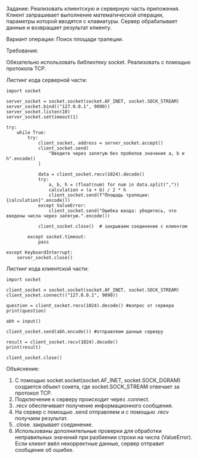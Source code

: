 Задание:
Реализовать клиентскую и серверную часть приложения. Клиент запрашивает выполнение математической операции, параметры которой вводятся с клавиатуры. Сервер обрабатывает данные и возвращает результат клиенту.

Вариант операции:
Поиск площади трапеции.

Требования:

Обязательно использовать библиотеку socket.
Реализовать с помощью протокола TCP.

Листинг кода серверной части:
```
import socket

server_socket = socket.socket(socket.AF_INET, socket.SOCK_STREAM)
server_socket.bind(("127.0.0.1", 9090))
server_socket.listen(10)
server_socket.settimeout(1)

try:
    while True:
        try:
            client_socket, address = server_socket.accept()
            client_socket.send(
                "Введите через запятую без пробелов значения a, b и h".encode()
            )

            data = client_socket.recv(1024).decode()
            try:
                a, b, h = (float(num) for num in data.split(","))
                calculation = (a + b) / 2 * h
                client_socket.send(f"Площадь трапеции: {calculation}".encode())
            except ValueError:
                client_socket.send("Ошибка ввода: убедитесь, что введены числа через запятую.".encode())

            client_socket.close()  # закрываем соединение с клиентом

        except socket.timeout:
            pass

except KeyboardInterrupt:
    server_socket.close()

```
Листинг кода клиентской части:
```
import socket

client_socket = socket.socket(socket.AF_INET, socket.SOCK_STREAM)
client_socket.connect(("127.0.0.1", 9090))

question = client_socket.recv(1024).decode() #вопрос от сервера 
print(question)

abh = input()

client_socket.send(abh.encode()) #отправляем данные серверу

result = client_socket.recv(1024).decode()
print(result)

client_socket.close()

```

Объяснение:

1. С помощью socket.socket(socket.AF_INET, socket.SOCK_DGRAM) создается объект сокета, где socket.SOCK_STREAM отвечает за протокол TCP.
2. Подключение к серверу происходит через .connect.
3. .recv обеспечивает получение информационного сообщения.
4. На сервер с помощью .send отправляем и с помощью .recv получаем результат.
5. .close. закрывает соединение. 
6. Использованы дополнительные проверки для обработки неправильных значений при разбиении строки на числа (ValueError).
Если клиент ввёл некорректные данные, сервер отправит сообщение об ошибке.